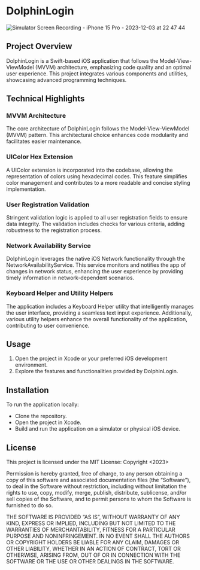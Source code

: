 # DolphinLogin
![Simulator Screen Recording - iPhone 15 Pro - 2023-12-03 at 22 47 44](https://github.com/denysastapov/DolphinLogin/assets/38051100/73be267a-f402-4e9f-93ba-f4ad1589a79e)

## Project Overview
DolphinLogin is a Swift-based iOS application that follows the Model-View-ViewModel (MVVM) architecture, emphasizing code quality and an optimal user experience. This project integrates various components and utilities, showcasing advanced programming techniques.

## Technical Highlights
### MVVM Architecture
The core architecture of DolphinLogin follows the Model-View-ViewModel (MVVM) pattern. This architectural choice enhances code modularity and facilitates easier maintenance.

### UIColor Hex Extension
A UIColor extension is incorporated into the codebase, allowing the representation of colors using hexadecimal codes. This feature simplifies color management and contributes to a more readable and concise styling implementation.

### User Registration Validation
Stringent validation logic is applied to all user registration fields to ensure data integrity. The validation includes checks for various criteria, adding robustness to the registration process.

### Network Availability Service
DolphinLogin leverages the native iOS Network functionality through the NetworkAvailabilityService. This service monitors and notifies the app of changes in network status, enhancing the user experience by providing timely information in network-dependent scenarios.

### Keyboard Helper and Utility Helpers
The application includes a Keyboard Helper utility that intelligently manages the user interface, providing a seamless text input experience. Additionally, various utility helpers enhance the overall functionality of the application, contributing to user convenience.

## Usage
1. Open the project in Xcode or your preferred iOS development environment.
2. Explore the features and functionalities provided by DolphinLogin.

## Installation
To run the application locally:

- Clone the repository.
- Open the project in Xcode.
- Build and run the application on a simulator or physical iOS device.

## License
This project is licensed under the MIT License: Copyright <2023>

Permission is hereby granted, free of charge, to any person obtaining a copy of this software and associated documentation files (the “Software”), to deal in the Software without restriction, including without limitation the rights to use, copy, modify, merge, publish, distribute, sublicense, and/or sell copies of the Software, and to permit persons to whom the Software is furnished to do so.

THE SOFTWARE IS PROVIDED “AS IS”, WITHOUT WARRANTY OF ANY KIND, EXPRESS OR IMPLIED, INCLUDING BUT NOT LIMITED TO THE WARRANTIES OF MERCHANTABILITY, FITNESS FOR A PARTICULAR PURPOSE AND NONINFRINGEMENT. IN NO EVENT SHALL THE AUTHORS OR COPYRIGHT HOLDERS BE LIABLE FOR ANY CLAIM, DAMAGES OR OTHER LIABILITY, WHETHER IN AN ACTION OF CONTRACT, TORT OR OTHERWISE, ARISING FROM, OUT OF OR IN CONNECTION WITH THE SOFTWARE OR THE USE OR OTHER DEALINGS IN THE SOFTWARE.
